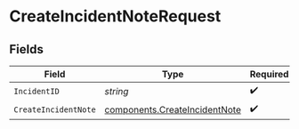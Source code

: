 # CreateIncidentNoteRequest


## Fields

| Field                                                                          | Type                                                                           | Required                                                                       | Description                                                                    |
| ------------------------------------------------------------------------------ | ------------------------------------------------------------------------------ | ------------------------------------------------------------------------------ | ------------------------------------------------------------------------------ |
| `IncidentID`                                                                   | *string*                                                                       | :heavy_check_mark:                                                             | N/A                                                                            |
| `CreateIncidentNote`                                                           | [components.CreateIncidentNote](../../models/components/createincidentnote.md) | :heavy_check_mark:                                                             | N/A                                                                            |